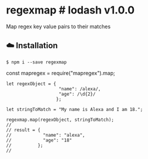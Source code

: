 # regexmap # lodash v1.0.0

Map regex key value pairs to their matches

## :cloud: Installation

```
$ npm i --save regexmap
```

const mapregex = require("mapregex").map;

```
let regexObject = {
                    "name": /alexa/, 
                    "age": /\d{2}/ 
                   };

let stringToMatch = "My name is Alexa and I am 18.";

regexmap.map(regexObject, stringToMatch);
//
// result = {
//            "name": "alexa", 
//            "age": "18" 
//          };
//
```